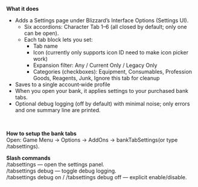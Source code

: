 **What it does**
* Adds a Settings page under Blizzard’s Interface Options (Settings UI).
  * Six accordions: Character Tab 1–6 (all closed by default; only one can be open).
  * Each tab block lets you set:
    * Tab name
    * Icon (currently only supports icon ID need to make icon picker work)
    * Expansion filter: Any / Current Only / Legacy Only
    * Categories (checkboxes): Equipment, Consumables, Profession Goods, Reagents, Junk, Ignore this tab for cleanup
* Saves to a single account‑wide profile
* When you open your bank, it applies settings to your purchased bank tabs.
* Optional debug logging (off by default) with minimal noise; only errors and one summary line are printed.
<br />

**How to setup the bank tabs**  <br />
Open: Game Menu → Options → AddOns → bankTabSettings(or type /tabsettings).
<br />

**Slash commands** <br />
/tabsettings — open the settings panel. <br />
/tabsettings debug — toggle debug logging. <br />
/tabsettings debug on / /tabsettings debug off — explicit enable/disable. <br />

